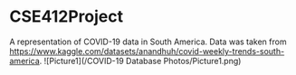 # CSE412Project
A representation of COVID-19 data in South America. Data was taken from https://www.kaggle.com/datasets/anandhuh/covid-weekly-trends-south-america.
![Picture1](/COVID-19 Database Photos/Picture1.png)
